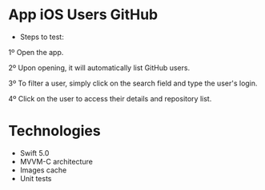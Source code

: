 # App iOS Users GitHub

- Steps to test:

1º Open the app.

2º Upon opening, it will automatically list GitHub users.

3º To filter a user, simply click on the search field and type the user's login.

4º Click on the user to access their details and repository list.
  
# Technologies
- Swift 5.0
- MVVM-C architecture
- Images cache
- Unit tests
